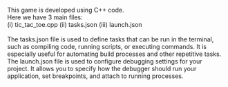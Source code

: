 This game is developed using C++ code.
<br>
Here we have 3 main files: 
<br> 
(i) tic_tac_toe.cpp
(ii) tasks.json
(iii) launch.json
<br>
<br>
The tasks.json file is used to define tasks that can be run in the terminal, such as compiling code, running scripts, or executing commands. It is especially useful for automating build processes and other repetitive tasks.
<br>
The launch.json file is used to configure debugging settings for your project. It allows you to specify how the debugger should run your application, set breakpoints, and attach to running processes.
